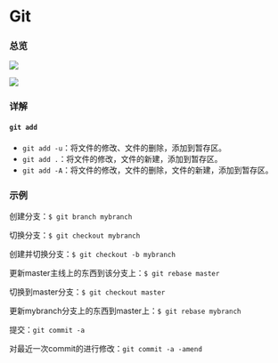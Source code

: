 # Git

### 总览

![](D:\BNA\note\imgs\18087435-2b52aaf65be47442.webp)

![](D:\BNA\note\imgs\18087435-bf2a996ef50a21b0.webp)



### 详解

#### `git add`

* `git add -u`：将文件的修改、文件的删除，添加到暂存区。
* `git add .`：将文件的修改，文件的新建，添加到暂存区。
* `git add -A`：将文件的修改，文件的删除，文件的新建，添加到暂存区。



### 示例

创建分支：`$ git branch mybranch`

切换分支：`$ git checkout mybranch`

创建并切换分支：`$ git checkout -b mybranch`

更新master主线上的东西到该分支上：`$ git rebase master`

切换到master分支：`$ git checkout master`

更新mybranch分支上的东西到master上：`$ git rebase mybranch`

提交：`git commit -a`

对最近一次commit的进行修改：`git commit -a -amend`

